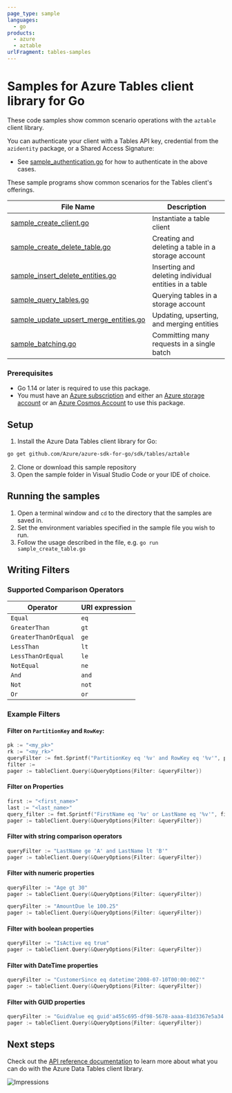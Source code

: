 ```yaml
---
page_type: sample
languages:
  - go
products:
  - azure
  - aztable
urlFragment: tables-samples
---
```


# Samples for Azure Tables client library for Go

These code samples show common scenario operations with the `aztable` client library.

You can authenticate your client with a Tables API key, credential from the `azidentity` package, or a Shared Access Signature:
* See [sample_authentication.go][sample_authentication] for how to authenticate in the above cases.

These sample programs show common scenarios for the Tables client's offerings.

|**File Name**|**Description**|
|-------------|---------------|
|[sample_create_client.go][create_client]|Instantiate a table client|Authorizing a `TableServiceClient` object and `TableClient` object |
|[sample_create_delete_table.go][create_delete_table]|Creating and deleting a table in a storage account |
|[sample_insert_delete_entities.go][insert_delete_entities]|Inserting and deleting individual entities in a table |
|[sample_query_tables.go][query_tables]|Querying tables in a storage account |
|[sample_update_upsert_merge_entities.go][update_upsert_merge]| Updating, upserting, and merging entities |
|[sample_batching.go][sample_batch]| Committing many requests in a single batch |


### Prerequisites
* Go 1.14 or later is required to use this package.
* You must have an [Azure subscription](https://azure.microsoft.com/free/) and either an
[Azure storage account](https://docs.microsoft.com/azure/storage/common/storage-account-overview) or an [Azure Cosmos Account](https://docs.microsoft.com/azure/cosmos-db/account-overview) to use this package.

## Setup

1. Install the Azure Data Tables client library for Go:
```bash
go get github.com/Azure/azure-sdk-for-go/sdk/tables/aztable
```
2. Clone or download this sample repository
3. Open the sample folder in Visual Studio Code or your IDE of choice.

## Running the samples

1. Open a terminal window and `cd` to the directory that the samples are saved in.
2. Set the environment variables specified in the sample file you wish to run.
3. Follow the usage described in the file, e.g. `go run sample_create_table.go`

## Writing Filters

### Supported Comparison Operators
|**Operator**|**URI expression**|
|------------|------------------|
|`Equal`|`eq`|
|`GreaterThan`|`gt`|
|`GreaterThanOrEqual`|`ge`|
|`LessThan`|`lt`|
|`LessThanOrEqual`|`le`|
|`NotEqual`|`ne`|
|`And`|`and`|
|`Not`|`not`|
|`Or`|`or`|

### Example Filters

#### Filter on `PartitionKey` and `RowKey`:
```go
pk := "<my_pk>"
rk := "<my_rk>"
queryFilter := fmt.Sprintf("PartitionKey eq '%v' and RowKey eq '%v'", pk, rk)
filter :=
pager := tableClient.Query(&QueryOptions{Filter: &queryFilter})
```

#### Filter on Properties
```go
first := "<first_name>"
last := "<last_name>"
query_filter := fmt.Sprintf("FirstName eq '%v' or LastName eq '%v'", first, last)
pager := tableClient.Query(&QueryOptions{Filter: &queryFilter})
```

#### Filter with string comparison operators
```go
queryFilter := "LastName ge 'A' and LastName lt 'B'"
pager := tableClient.Query(&QueryOptions{Filter: &queryFilter})
```

#### Filter with numeric properties
```go
queryFilter := "Age gt 30"
pager := tableClient.Query(&QueryOptions{Filter: &queryFilter})
```

```go
queryFilter := "AmountDue le 100.25"
pager := tableClient.Query(&QueryOptions{Filter: &queryFilter})
```

#### Filter with boolean properties
```go
queryFilter := "IsActive eq true"
pager := tableClient.Query(&QueryOptions{Filter: &queryFilter})
```

#### Filter with DateTime properties
```go
queryFilter := "CustomerSince eq datetime'2008-07-10T00:00:00Z'"
pager := tableClient.Query(&QueryOptions{Filter: &queryFilter})
```

#### Filter with GUID properties
```go
queryFilter := "GuidValue eq guid'a455c695-df98-5678-aaaa-81d3367e5a34'"
pager := tableClient.Query(&QueryOptions{Filter: &queryFilter})
```


## Next steps

Check out the [API reference documentation][api_reference_documentation] to learn more about
what you can do with the Azure Data Tables client library.


<!-- LINKS -->
[api_reference_documentation]: https://docs.microsoft.com/rest/api/storageservices/table-service-rest-api

[sample_authentication]:https://github.com/Azure/azure-sdk-for-go/tree/main/sdk/samples/aztable/sample_authentication.go

[create_client]:https://github.com/Azure/azure-sdk-for-go/tree/main/sdk/samples/aztable/sample_create_client.go

[create_delete_table]: https://github.com/Azure/azure-sdk-for-go/tree/main/sdk/samples/aztable/sample_create_delete_table.go

[insert_delete_entities]: https://github.com/Azure/azure-sdk-for-go/tree/main/sdk/samples/aztable/sample_insert_delete_entities.go

[query_entities]: https://github.com/Azure/azure-sdk-for-go/tree/main/sdk/samples/aztable/sample_query_table.go

[query_tables]:https://github.com/Azure/azure-sdk-for-go/tree/main/sdk/samples/aztable/sample_query_tables.go

[update_upsert_merge]: https://github.com/Azure/azure-sdk-for-go/tree/main/sdk/samples/aztable/sample_update_upsert_merge_entities.go

[sample_batch]: https://github.com/Azure/azure-sdk-for-go/tree/main/sdk/samples/aztable/sample_batching.go

![Impressions](https://azure-sdk-impressions.azurewebsites.net/api/impressions/azure-sdk-for-go/sdk/tables/aztable/README.png)